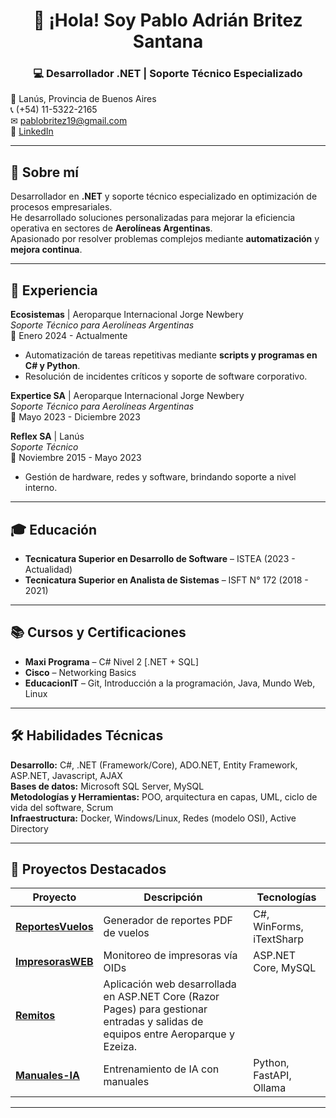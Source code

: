 <h1 align="center">👋 ¡Hola! Soy Pablo Adrián Britez Santana</h1>
<h3 align="center">💻 Desarrollador .NET | Soporte Técnico Especializado</h3>

📍 Lanús, Provincia de Buenos Aires  
📞 (+54) 11-5322-2165  
✉ [pablobritez19@gmail.com](mailto:pablobritez19@gmail.com)  
🔗 [LinkedIn](https://www.linkedin.com/in/pablo-britez-santana/)  

---

## 🚀 Sobre mí
Desarrollador en **.NET** y soporte técnico especializado en optimización de procesos empresariales.  
He desarrollado soluciones personalizadas para mejorar la eficiencia operativa en sectores de **Aerolíneas Argentinas**.  
Apasionado por resolver problemas complejos mediante **automatización** y **mejora continua**.

---

## 💼 Experiencia

**Ecosistemas** | Aeroparque Internacional Jorge Newbery  
*Soporte Técnico para Aerolíneas Argentinas*  
📅 Enero 2024 - Actualmente  
- Automatización de tareas repetitivas mediante **scripts y programas en C# y Python**.  
- Resolución de incidentes críticos y soporte de software corporativo.

**Expertice SA** | Aeroparque Internacional Jorge Newbery  
*Soporte Técnico para Aerolíneas Argentinas*  
📅 Mayo 2023 - Diciembre 2023  

**Reflex SA** | Lanús  
*Soporte Técnico*  
📅 Noviembre 2015 - Mayo 2023  
- Gestión de hardware, redes y software, brindando soporte a nivel interno.

---

## 🎓 Educación
- **Tecnicatura Superior en Desarrollo de Software** – ISTEA (2023 - Actualidad)  
- **Tecnicatura Superior en Analista de Sistemas** – ISFT N° 172 (2018 - 2021)  

---

## 📚 Cursos y Certificaciones
- **Maxi Programa** – C# Nivel 2 [.NET + SQL]  
- **Cisco** – Networking Basics  
- **EducacionIT** – Git, Introducción a la programación, Java, Mundo Web, Linux  

---

## 🛠 Habilidades Técnicas
**Desarrollo:** C#, .NET (Framework/Core), ADO.NET, Entity Framework, ASP.NET, Javascript, AJAX  
**Bases de datos:** Microsoft SQL Server, MySQL  
**Metodologías y Herramientas:** POO, arquitectura en capas, UML, ciclo de vida del software, Scrum  
**Infraestructura:** Docker, Windows/Linux, Redes (modelo OSI), Active Directory  

---

## 📂 Proyectos Destacados
| Proyecto | Descripción | Tecnologías |
|----------|-------------|-------------|
| [**ReportesVuelos**](https://github.com/usuario/ReportesVuelos) | Generador de reportes PDF de vuelos | C#, WinForms, iTextSharp |
| [**ImpresorasWEB**](https://github.com/usuario/ImpresorasWEB) | Monitoreo de impresoras vía OIDs | ASP.NET Core, MySQL |
| [**Remitos**](https://github.com/usuario/remitos) | Aplicación web desarrollada en ASP.NET Core (Razor Pages) para gestionar entradas y salidas de equipos entre Aeroparque y Ezeiza.
| [**Manuales-IA**](https://github.com/usuario/Manuales-IA) | Entrenamiento de IA con manuales | Python, FastAPI, Ollama |

---
